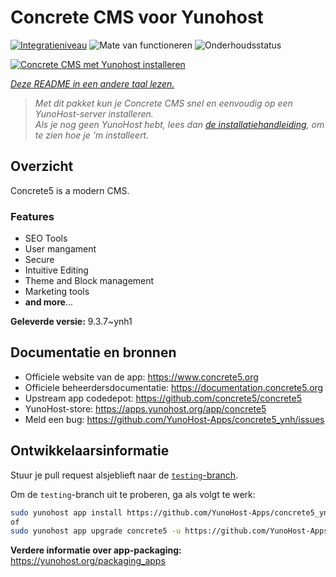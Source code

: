 <!--
NB: Deze README is automatisch gegenereerd door <https://github.com/YunoHost/apps/tree/master/tools/readme_generator>
Hij mag NIET handmatig aangepast worden.
-->

# Concrete CMS voor Yunohost

[![Integratieniveau](https://dash.yunohost.org/integration/concrete5.svg)](https://ci-apps.yunohost.org/ci/apps/concrete5/) ![Mate van functioneren](https://ci-apps.yunohost.org/ci/badges/concrete5.status.svg) ![Onderhoudsstatus](https://ci-apps.yunohost.org/ci/badges/concrete5.maintain.svg)

[![Concrete CMS met Yunohost installeren](https://install-app.yunohost.org/install-with-yunohost.svg)](https://install-app.yunohost.org/?app=concrete5)

*[Deze README in een andere taal lezen.](./ALL_README.md)*

> *Met dit pakket kun je Concrete CMS snel en eenvoudig op een YunoHost-server installeren.*  
> *Als je nog geen YunoHost hebt, lees dan [de installatiehandleiding](https://yunohost.org/install), om te zien hoe je 'm installeert.*

## Overzicht

Concrete5 is a modern CMS.

### Features

* SEO Tools
* User mangament
* Secure
* Intuitive Editing
* Theme and Block management
* Marketing tools
* **and more**...


**Geleverde versie:** 9.3.7~ynh1
## Documentatie en bronnen

- Officiele website van de app: <https://www.concrete5.org>
- Officiele beheerdersdocumentatie: <https://documentation.concrete5.org>
- Upstream app codedepot: <https://github.com/concrete5/concrete5>
- YunoHost-store: <https://apps.yunohost.org/app/concrete5>
- Meld een bug: <https://github.com/YunoHost-Apps/concrete5_ynh/issues>

## Ontwikkelaarsinformatie

Stuur je pull request alsjeblieft naar de [`testing`-branch](https://github.com/YunoHost-Apps/concrete5_ynh/tree/testing).

Om de `testing`-branch uit te proberen, ga als volgt te werk:

```bash
sudo yunohost app install https://github.com/YunoHost-Apps/concrete5_ynh/tree/testing --debug
of
sudo yunohost app upgrade concrete5 -u https://github.com/YunoHost-Apps/concrete5_ynh/tree/testing --debug
```

**Verdere informatie over app-packaging:** <https://yunohost.org/packaging_apps>
